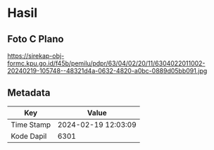 # Hasil

## Foto C Plano

https://sirekap-obj-formc.kpu.go.id/f45b/pemilu/pdpr/63/04/02/20/11/6304022011002-20240219-105748--48321d4a-0632-4820-a0bc-0889d05bb091.jpg


## Metadata

| Key        | Value               |
| ---------- | ------------------- |
| Time Stamp | 2024-02-19 12:03:09 |
| Kode Dapil | 6301                |



